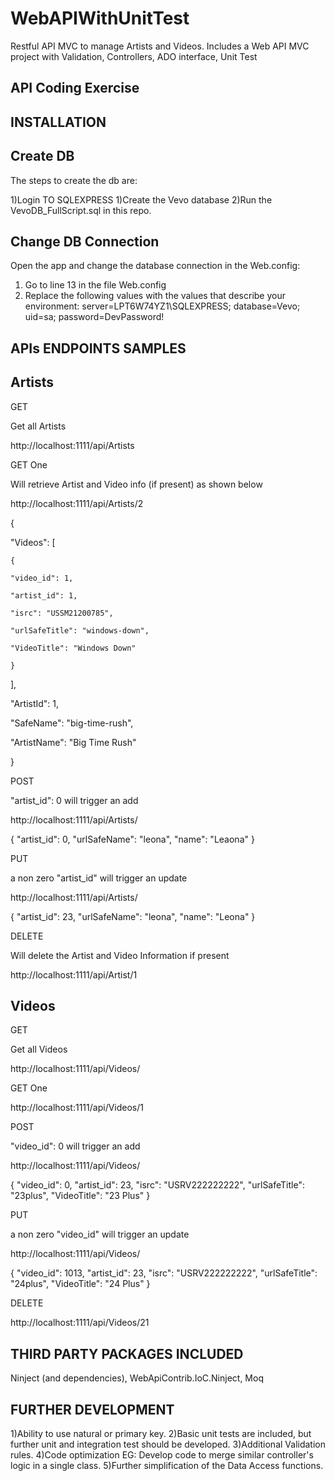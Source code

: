 # WebAPIWithUnitTest
Restful API MVC to manage Artists and Videos.
Includes a Web API MVC project with Validation, Controllers, ADO interface, Unit Test

API Coding Exercise
-------------------

INSTALLATION
------------

Create DB
---------
The steps to create the db are:

1)Login TO SQLEXPRESS
1)Create the Vevo database
2)Run the VevoDB_FullScript.sql in this repo.

Change DB Connection
--------------------
Open the app and change the database connection in the Web.config:
1) Go to line 13 in the file Web.config
2) Replace the following values with the values that describe your environment:
    server=LPT6W74YZ1\SQLEXPRESS;
    database=Vevo;
    uid=sa;
    password=DevPassword!


APIs ENDPOINTS SAMPLES
----------------------

Artists
-------
GET

Get all Artists

http://localhost:1111/api/Artists

GET One

Will retrieve Artist and Video info (if present) as shown below

http://localhost:1111/api/Artists/2


{
  
"Videos": [
    
    {
      
    "video_id": 1,
      
    "artist_id": 1,
      
    "isrc": "USSM21200785",
      
    "urlSafeTitle": "windows-down",
      
    "VideoTitle": "Windows Down"
    
    }
  
],
   
"ArtistId": 1,
  
"SafeName": "big-time-rush",
  
"ArtistName": "Big Time Rush"

}

POST

"artist_id": 0 will trigger an add

http://localhost:1111/api/Artists/


{
    "artist_id": 0,
    "urlSafeName": "leona",
    "name": "Leaona"
}

PUT

a non zero "artist_id"  will trigger an update

http://localhost:1111/api/Artists/


{
    "artist_id": 23,
    "urlSafeName": "leona",
    "name": "Leona"
}

DELETE

Will delete the Artist and Video Information if present

http://localhost:1111/api/Artist/1


Videos
------

GET

Get all Videos

http://localhost:1111/api/Videos/

GET One

http://localhost:1111/api/Videos/1

POST

"video_id": 0 will trigger an add

http://localhost:1111/api/Videos/


{
    "video_id": 0,
    "artist_id": 23,
    "isrc": "USRV222222222",
    "urlSafeTitle": "23plus",
    "VideoTitle": "23 Plus"
}

PUT

a non zero "video_id"  will trigger an update

http://localhost:1111/api/Videos/


{
    "video_id": 1013,
    "artist_id": 23,
    "isrc": "USRV222222222",
    "urlSafeTitle": "24plus",
    "VideoTitle": "24 Plus"
}

DELETE

http://localhost:1111/api/Videos/21


THIRD PARTY PACKAGES INCLUDED
-----------------------------

Ninject (and dependencies),
WebApiContrib.IoC.Ninject,
Moq


FURTHER DEVELOPMENT
-------------------

1)Ability to use natural or primary key.
2)Basic unit tests are included, but further unit and integration test should be developed.
3)Additional Validation rules.
4)Code optimization EG: Develop code to merge similar controller's logic in a single class.
5)Further simplification of the Data Access functions.




